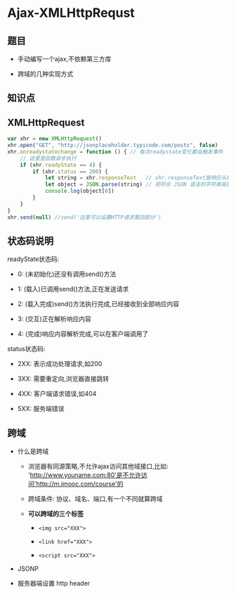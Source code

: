 # Ajax-XMLHttpRequst

## 题目

- 手动编写一个ajax,不依赖第三方库

- 跨域的几种实现方式

## 知识点

## XMLHttpRequest

``` javascript
var xhr = new XMLHttpRequest()
xhr.open("GET", "http://jsonplaceholder.typicode.com/posts", false)
xhr.onreadystatechange = function () { // 每次readystate变化都会触发事件
    // 这里是函数异步执行
    if (xhr.readyState == 4) {
        if (xhr.status == 200) {
            let string = xhr.responseText   // xhr.responseText是响应头的第四部分
            let object = JSON.parse(string) // 把符合 JSON 语法的字符串装换成 JS 对应的值
            console.log(object[0])
        }
    }
}
xhr.send(null) //send('这里可以设置HTTP请求第四部分')
```

## 状态码说明

readyState状态码:

- 0: (未初始化)还没有调用send()方法

- 1: (载入)已调用send()方法,正在发送请求

- 2: (载入完成)send()方法执行完成,已经接收到全部响应内容

- 3: (交互)正在解析响应内容

- 4: (完成)响应内容解析完成,可以在客户端调用了

status状态码:

- 2XX: 表示成功处理请求,如200

- 3XX: 需要重定向,浏览器直接跳转

- 4XX: 客户端请求错误,如404

- 5XX: 服务端错误

## 跨域

- 什么是跨域

  - 浏览器有同源策略,不允许ajax访问其他域接口,比如: 'http://www.youname.com:80'是不允许访问'http://m.imooc.com/course'的

  - 跨域条件: 协议、域名、端口,有一个不同就算跨域

  - **可以跨域的三个标签**

    - `<img src="XXX">`

    - `<link href="XXX">`

    - `<script src="XXX">`

- JSONP

- 服务器端设置 http header